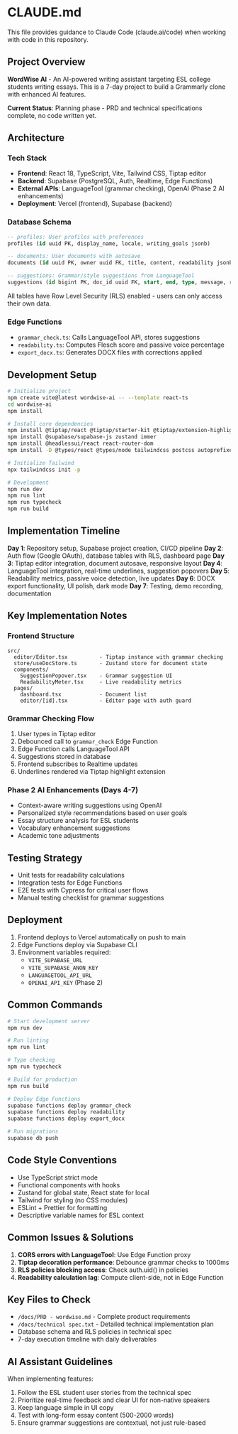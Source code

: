 # CLAUDE.md

This file provides guidance to Claude Code (claude.ai/code) when working with code in this repository.

## Project Overview

**WordWise AI** - An AI-powered writing assistant targeting ESL college students writing essays. This is a 7-day project to build a Grammarly clone with enhanced AI features.

**Current Status**: Planning phase - PRD and technical specifications complete, no code written yet.

## Architecture

### Tech Stack
- **Frontend**: React 18, TypeScript, Vite, Tailwind CSS, Tiptap editor
- **Backend**: Supabase (PostgreSQL, Auth, Realtime, Edge Functions)
- **External APIs**: LanguageTool (grammar checking), OpenAI (Phase 2 AI enhancements)
- **Deployment**: Vercel (frontend), Supabase (backend)

### Database Schema

```sql
-- profiles: User profiles with preferences
profiles (id uuid PK, display_name, locale, writing_goals jsonb)

-- documents: User documents with autosave
documents (id uuid PK, owner uuid FK, title, content, readability jsonb)

-- suggestions: Grammar/style suggestions from LanguageTool
suggestions (id bigint PK, doc_id uuid FK, start, end, type, message, replacements jsonb)
```

All tables have Row Level Security (RLS) enabled - users can only access their own data.

### Edge Functions

- `grammar_check.ts`: Calls LanguageTool API, stores suggestions
- `readability.ts`: Computes Flesch score and passive voice percentage
- `export_docx.ts`: Generates DOCX files with corrections applied

## Development Setup

```bash
# Initialize project
npm create vite@latest wordwise-ai -- --template react-ts
cd wordwise-ai
npm install

# Install core dependencies
npm install @tiptap/react @tiptap/starter-kit @tiptap/extension-highlight
npm install @supabase/supabase-js zustand immer
npm install @headlessui/react react-router-dom
npm install -D @types/react @types/node tailwindcss postcss autoprefixer

# Initialize Tailwind
npx tailwindcss init -p

# Development
npm run dev
npm run lint
npm run typecheck
npm run build
```

## Implementation Timeline

**Day 1**: Repository setup, Supabase project creation, CI/CD pipeline
**Day 2**: Auth flow (Google OAuth), database tables with RLS, dashboard page
**Day 3**: Tiptap editor integration, document autosave, responsive layout
**Day 4**: LanguageTool integration, real-time underlines, suggestion popovers
**Day 5**: Readability metrics, passive voice detection, live updates
**Day 6**: DOCX export functionality, UI polish, dark mode
**Day 7**: Testing, demo recording, documentation

## Key Implementation Notes

### Frontend Structure
```
src/
  editor/Editor.tsx          - Tiptap instance with grammar checking
  store/useDocStore.ts       - Zustand store for document state
  components/
    SuggestionPopover.tsx    - Grammar suggestion UI
    ReadabilityMeter.tsx     - Live readability metrics
  pages/
    dashboard.tsx            - Document list
    editor/[id].tsx          - Editor page with auth guard
```

### Grammar Checking Flow
1. User types in Tiptap editor
2. Debounced call to `grammar_check` Edge Function
3. Edge Function calls LanguageTool API
4. Suggestions stored in database
5. Frontend subscribes to Realtime updates
6. Underlines rendered via Tiptap highlight extension

### Phase 2 AI Enhancements (Days 4-7)
- Context-aware writing suggestions using OpenAI
- Personalized style recommendations based on user goals
- Essay structure analysis for ESL students
- Vocabulary enhancement suggestions
- Academic tone adjustments

## Testing Strategy

- Unit tests for readability calculations
- Integration tests for Edge Functions
- E2E tests with Cypress for critical user flows
- Manual testing checklist for grammar suggestions

## Deployment

1. Frontend deploys to Vercel automatically on push to main
2. Edge Functions deploy via Supabase CLI
3. Environment variables required:
   - `VITE_SUPABASE_URL`
   - `VITE_SUPABASE_ANON_KEY`
   - `LANGUAGETOOL_API_URL`
   - `OPENAI_API_KEY` (Phase 2)

## Common Commands

```bash
# Start development server
npm run dev

# Run linting
npm run lint

# Type checking
npm run typecheck

# Build for production
npm run build

# Deploy Edge Functions
supabase functions deploy grammar_check
supabase functions deploy readability
supabase functions deploy export_docx

# Run migrations
supabase db push
```

## Code Style Conventions

- Use TypeScript strict mode
- Functional components with hooks
- Zustand for global state, React state for local
- Tailwind for styling (no CSS modules)
- ESLint + Prettier for formatting
- Descriptive variable names for ESL context

## Common Issues & Solutions

1. **CORS errors with LanguageTool**: Use Edge Function proxy
2. **Tiptap decoration performance**: Debounce grammar checks to 1000ms
3. **RLS policies blocking access**: Check auth.uid() in policies
4. **Readability calculation lag**: Compute client-side, not in Edge Function

## Key Files to Check

- `/docs/PRD - wordwise.md` - Complete product requirements
- `/docs/technical spec.txt` - Detailed technical implementation plan
- Database schema and RLS policies in technical spec
- 7-day execution timeline with daily deliverables

## AI Assistant Guidelines

When implementing features:
1. Follow the ESL student user stories from the technical spec
2. Prioritize real-time feedback and clear UI for non-native speakers
3. Keep language simple in UI copy
4. Test with long-form essay content (500-2000 words)
5. Ensure grammar suggestions are contextual, not just rule-based